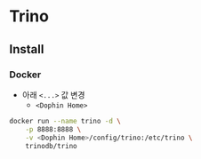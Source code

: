 # Trino

## Install

### Docker

- 아래 `<...>` 값 변경
    - `<Dophin Home>`

```bash
docker run --name trino -d \
    -p 8888:8888 \
    -v <Dophin Home>/config/trino:/etc/trino \
    trinodb/trino
```
